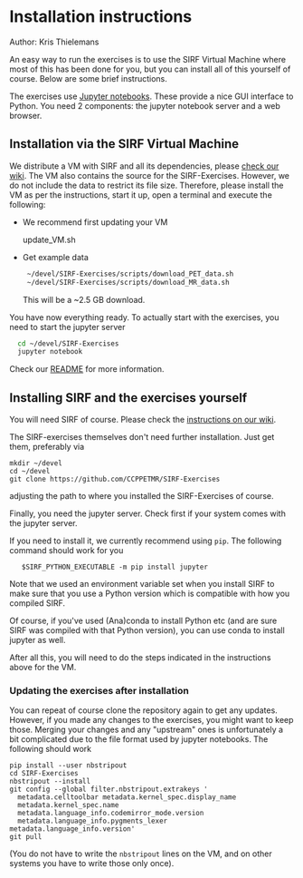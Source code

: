 # Installation instructions

Author: Kris Thielemans

An easy way to run the exercises is to use the SIRF Virtual Machine where
most of this has been done for you, but you can install all of this yourself
of course. Below are some brief instructions.

The exercises use [Jupyter notebooks](http://jupyter-notebook-beginner-guide.readthedocs.io/en/latest/what_is_jupyter.html).
These provide a nice GUI interface to Python. You need 2 components:
the jupyter notebook server and a web browser.

## Installation via the SIRF Virtual Machine

We distribute a VM with SIRF and all its dependencies, please [check our wiki](https://github.com/CCPPETMR/CCPPETMR_VM/wiki).
The VM also contains the source for the SIRF-Exercises. However, we do not include the data to restrict its file size.
Therefore, please install the VM as per the instructions, start it up, open a terminal and execute the following:

- We recommend first updating your VM

   update_VM.sh


- Get example data
   ```bash
    ~/devel/SIRF-Exercises/scripts/download_PET_data.sh
    ~/devel/SIRF-Exercises/scripts/download_MR_data.sh
   ```
   
  This will be a ~2.5 GB download.

You have now everything ready. To actually start with the exercises, you need to start the jupyter server
  ```bash
    cd ~/devel/SIRF-Exercises
    jupyter notebook
  ```  
Check our [README](README.md) for more information.

## Installing SIRF and the exercises yourself

You will need SIRF of course. Please check the [instructions on our wiki](https://github.com/CCPPETMR/SIRF/wiki/How-to-obtain-SIRF).

The SIRF-exercises themselves don't need further installation. Just get them, preferably via

    mkdir ~/devel
    cd ~/devel
    git clone https://github.com/CCPPETMR/SIRF-Exercises


adjusting the path to where you installed the SIRF-Exercises of course.

Finally, you need the jupyter server. Check first if your system comes with the jupyter server. 

If you need to install it, we currently recommend using `pip`. The following command
should work for you

       $SIRF_PYTHON_EXECUTABLE -m pip install jupyter

Note that we used an environment variable set when you install SIRF to make
sure that you use a Python version which is compatible with how you compiled SIRF.

Of course, if you've used (Ana)conda to install Python etc (and are sure
SIRF was compiled with that Python version), you can use conda to install
jupyter as well.

After all this, you will need to do the steps indicated in the instructions above for the VM.

### Updating the exercises after installation

You can repeat of course clone the repository again to get any updates. However, if you made any changes
to the exercises, you might want to keep those. Merging your changes and any
"upstream" ones is unfortunately a bit complicated
due to the file format used by jupyter notebooks. The following should work

    pip install --user nbstripout
    cd SIRF-Exercises
    nbstripout --install
    git config --global filter.nbstripout.extrakeys '
      metadata.celltoolbar metadata.kernel_spec.display_name
      metadata.kernel_spec.name
      metadata.language_info.codemirror_mode.version
      metadata.language_info.pygments_lexer metadata.language_info.version'
    git pull

(You do not have to write the `nbstripout` lines on the VM, and on other systems you have to write those only once).
